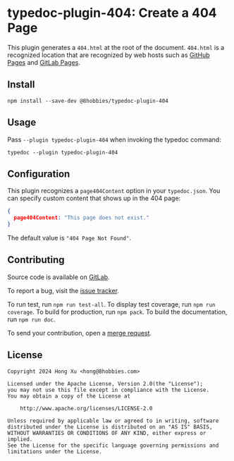 # typedoc-plugin-404: Create a 404 Page

This plugin generates a `404.html` at the root of the document. `404.html` is a recognized location
that are recognized by web hosts such as [GitHub Pages][] and [GitLab Pages][].

## Install

```
npm install --save-dev @8hobbies/typedoc-plugin-404
```

## Usage

Pass `--plugin typedoc-plugin-404` when invoking the typedoc command:

```
typedoc --plugin typedoc-plugin-404
```

## Configuration

This plugin recognizes a `page404Content` option in your `typedoc.json`. You can specify custom content that shows up in the 404 page:

```json
{
  page404Content: "This page does not exist."
}
```

The default value is `"404 Page Not Found"`.

## Contributing

Source code is available on [GitLab][].

To report a bug, visit the [issue tracker][].

To run test, run `npm run test-all`. To display test coverage, run `npm run
coverage`. To build for production, run `npm pack`. To build the documentation,
run `npm run doc`.

To send your contribution, open a [merge request][].

## License

```text
Copyright 2024 Hong Xu <hong@8hobbies.com>

Licensed under the Apache License, Version 2.0(the "License");
you may not use this file except in compliance with the License.
You may obtain a copy of the License at

    http://www.apache.org/licenses/LICENSE-2.0

Unless required by applicable law or agreed to in writing, software
distributed under the License is distributed on an "AS IS" BASIS,
WITHOUT WARRANTIES OR CONDITIONS OF ANY KIND, either express or implied.
See the License for the specific language governing permissions and
limitations under the License.
```

[GitHub Pages]: https://docs.github.com/en/pages/getting-started-with-github-pages/creating-a-custom-404-page-for-your-github-pages-site
[GitLab Pages]: https://docs.gitlab.com/ee/user/project/pages/introduction.html#custom-error-codes-pages
[GitLab]: https://gitlab.com/8hobbies/typedoc-plugin-404
[issue tracker]: https://gitlab.com/8hobbies/typedoc-plugin-404/issues
[merge request]: https://gitlab.com/8hobbies/typedoc-plugin-404/-/merge_requests
